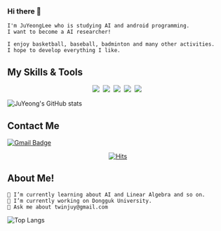 ### Hi there 👋
    I'm JuYeongLee who is studying AI and android programming.
    I want to become a AI researcher!
    
    I enjoy basketball, baseball, badminton and many other activities.
    I hope to develop everything I like.
    
## My Skills & Tools
<p align="center">
  <img src="https://img.shields.io/badge/Python-3766AB?style=flat-square&logo=Python&logoColor=white"/></a>&nbsp
  <img src="https://img.shields.io/badge/Cplusplus-3766AB?style=flat-square&logo=Cplusplus&logoColor=white"/></a>&nbsp 
  <img src="https://img.shields.io/badge/Android-3DDC84?style=flat-square&logo=Android&logoColor=white"/></a>&nbsp 
  <img src="https://img.shields.io/badge/Tensorflow-E34F26?style=flat-square&logo=Tensorflow&logoColor=white"/></a>&nbsp 
  <img src="https://img.shields.io/badge/Pytorch-1572B6?style=flat-square&logo=Pytorch&logoColor=white"/></a>&nbsp 
</p>
    
 ![JuYeong's GitHub stats](https://github-readme-stats.vercel.app/api?username=JuYeong98&theme=dark&show_icons=true)
## Contact Me
[![Gmail Badge](https://img.shields.io/badge/twinjuy@gmail.com-d14836?style=flat-square&logo=Gmail&logoColor=white&link=mailto:twinjuy@gmail.com)](mailto:twinjuy@gmail.com)
    
   
  <div align=center>
	
 [![Hits](https://hits.seeyoufarm.com/api/count/incr/badge.svg?url=https%3A%2F%2Fgithub.com%2FJuYeong98%2Fhit-counter&count_bg=%2379C83D&title_bg=%23555555&icon=tensorflow.svg&icon_color=%23E7E7E7&title=hits&edge_flat=false)](https://hits.seeyoufarm.com)
  </div>
    
    
## About Me!    
    🌱 I’m currently learning about AI and Linear Algebra and so on.
    🔭 I’m currently working on Dongguk University.
    💬 Ask me about twinjuy@gmail.com
![Top Langs](https://github-readme-stats.vercel.app/api/top-langs/?username=JuYeong98&layout=compact&theme=tokyonight)
   


<!--
**JuYeong98/JuYeong98** is a ✨ _special_ ✨ repository because its `README.md` (this file) appears on your GitHub profile.

Here are some ideas to get you started:

- 🔭 I’m currently working on ...
- 🌱 I’m currently learning ...
- 👯 I’m looking to collaborate on ...
- 🤔 I’m looking for help with ...
- 💬 Ask me about ...
- 📫 How to reach me: ...
- 😄 Pronouns: ...
- ⚡ Fun fact: ...
-->
